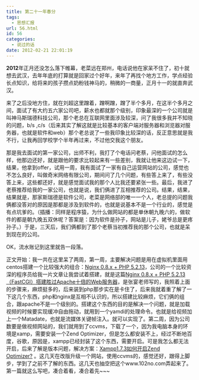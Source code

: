 ```yaml
---
title: 第二十一年春分
tags:
  - 思想汇报
url: 56.html
id: 56
categories:
  - 说过的话
date: 2012-02-21 22:01:19
---
```


**2012**年正月还没怎么落下帷幕，老菜远在郑州，电话说他在家呆不住了，初十就想去武汉，去年年底的打算就是回家过个好年，来年了再找个地方工作，学点经验长点知识，给将来的孩子攒点奶粉钱神马的，稍微的一商量，正月十一的就直奔武汉。

来了之后没地方住，就在刘超这里蹭着，蹭啊蹭，蹭了半个多月，在这半个多月之间，面试了有大约五六家公司吧，薪水也都就那个级别，印象最深的一个公司就是叫神马斯瑞德科技公司，那个老总在互联网里面涉及较深，问了我很多我并不知晓的问题，b/s ,c/s（后来其实了解这就是比较基本的客户端对服务器和浏览器对服务器，也就是软件和web）那个老总说了一些我印象比较深的话，反正意思就是我不行，让我再回学校学个半年再过来，不过他交我这个朋友。

那是我去面试的第一家公司，出师不利，我打了个电话问老蔡，问他面试的怎么样，他那边还好，就是跟他的要求比较起来有一些差别，我就让他来这边试一下，结果，他拿到offer，试用一周，我有面试了一家有自己运营网站的公司，感觉也不怎么良好，叫做奇米网络有限公司，期间问了几个问题，有些答上来了，有些没答上来，这些都还好，就是感觉面试我的那个人比我还要紧张一些。最后，我进了老蔡推荐给我的一家公司，也就是说，我们俩进了互相推荐的公司。结果，结果，结果就是，那家斯瑞德是软件公司，老菜是网络部的唯一一个人，老总提的问题我俩都没答对的原因是那都是涉及到软件的，也就是说基本不是一个行业的，感觉是有点坑爹的。（插播：同样是程序猿，为什么做网站的都是单休朝九晚六的，做软件的都是朝九晚五双休呢？答案是：因为软件是孙子，网站是儿子，姥爷总是更疼孙子。）于是，三天后，我们俩都到了那个老蔡当初推荐我的那个公司，也就是呆到现在的公司。

OK，流水账记到这里就告一段落。

正文开始：我一共在这里呆了两周，第一周，主要解决问题是用在虚拟机里面用centos搭建一个比较强大的组合：[Nginx 0.8.x + PHP 5.2.13](http://www.102no.com/wordpress/?p=26 "详细阅读 Nginx 0.8.x + PHP 5.2.13（FastCGI）搭建胜过Apache十倍的Web服务器")，公司的一个比较资深的程序员给我一片文章让我尝试着搭建，就是这篇[Nginx 0.8.x + PHP 5.2.13（FastCGI）搭建胜过Apache十倍的Web服务器](http://www.102no.com/wordpress/?p=26 "Nginx 0.8.x + PHP 5.2.13（FastCGI）搭建胜过Apache十倍的Web服务器")，是张宴老师写的，我照着上面的步骤来，麻烦挺多的，后来装到php那步实在是卡住了，后来我就着重了解了一下这几个东西，php和nginx是互相不认识的，所以搭建比较麻烦，它们俩的组合，跟apache不是一个级别的。搭建这个东西的目的是解决一个问题，就是加载视频的时候要实现缓冲自由拖动，就用到一个yamdi的处理命令。也就是给视频加上一个Matadate，也就是流媒体关键帧注入。就可以实现了。第二周，因为公司数要是做视频网站的，我们就用到了ccvms，下载了一个，因为我电脑本身的环境是xamp，需要安装一个Zend Optimizer，但是怎么都安装不上，经过不断地百度，谷歌，原因是，xampp已经封装了这个东西，需要开启。可是我怎么都无法开启，后来了解是版本问题，解决方案：[Xampp1.7.3如何开启Zend Optimizer?](https://102no.com/2012/05/23/after-1-7-xampp-open-afzend-optimizer/) 。这几天在改版升级一个网站，使用ccvms的，感觉还好，跟得上脚步，学到了之前不了解的东西。这几天也抽空把这个www.102no.com弄起来了。第一篇就这么写吧，凑合着看，凑合着先~~~
